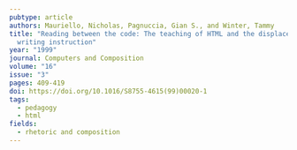 ```yaml
---
pubtype: article
authors: Mauriello, Nicholas, Pagnuccia, Gian S., and Winter, Tammy
title: "Reading between the code: The teaching of HTML and the displacement of
  writing instruction"
year: "1999"
journal: Computers and Composition
volume: "16"
issue: "3"
pages: 409-419
doi: https://doi.org/10.1016/S8755-4615(99)00020-1
tags:
  - pedagogy
  - html
fields:
  - rhetoric and composition
---
```

